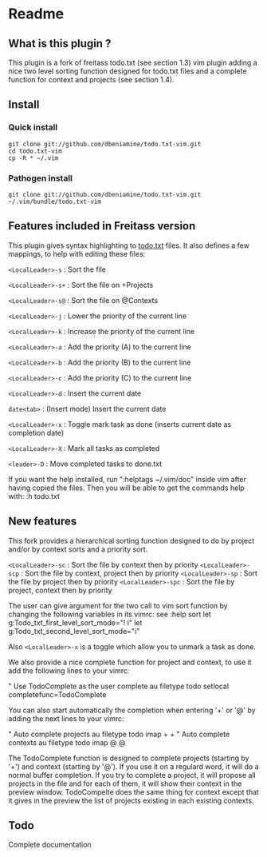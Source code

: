 # Readme

## What is this plugin ?

This plugin is a fork of freitass todo.txt (see section 1.3) vim plugin adding
a nice two level sorting function designed for todo.txt files and a complete
function for context and projects (see section 1.4).

## Install

### Quick install

    git clone git://github.com/dbeniamine/todo.txt-vim.git
    cd todo.txt-vim
    cp -R * ~/.vim

### Pathogen install

    git clone git://github.com/dbeniamine/todo.txt-vim.git ~/.vim/bundle/todo.txt-vim

## Features included in Freitass version

This plugin gives syntax highlighting to [todo.txt](http://todotxt.com/) files. It also defines a few mappings, to help with editing these files:

`<LocalLeader>-s` : Sort the file

`<LocalLeader>-s+` : Sort the file on +Projects

`<LocalLeader>-s@` : Sort the file on @Contexts

`<LocalLeader>-j` : Lower the priority of the current line

`<LocalLeader>-k` : Increase the priority of the current line

`<LocalLeader>-a` : Add the priority (A) to the current line

`<LocalLeader>-b` : Add the priority (B) to the current line

`<LocalLeader>-c` : Add the priority (C) to the current line

`<LocalLeader>-d` : Insert the current date

`date<tab>`  : (Insert mode) Insert the current date

`<LocalLeader>-x` : Toggle mark task as done (inserts current date as completion date)

`<LocalLeader>-X` : Mark all tasks as completed

`<leader>-D` : Move completed tasks to done.txt

If you want the help installed, run ":helptags ~/.vim/doc" inside vim after having copied the files.
Then you will be able to get the commands help with: :h todo.txt

## New features

This fork provides a hierarchical sorting function designed to do by project
and/or by context sorts and a priority sort.

`<LocalLeader>-sc` : Sort the file by context then by priority
`<LocalLeader>-scp` : Sort the file by context, project then by priority
`<LocalLeader>-sp` : Sort the file by project then by priority
`<LocalLeader>-spc` : Sort the file by project, context then by priority

The user can give argument for the two call to vim sort function by changing
the following variables in its vimrc:
see :help sort
    let g:Todo_txt_first_level_sort_mode="! i"
    let g:Todo_txt_second_level_sort_mode="i"

Also `<LocalLeader>-x` is a toggle which allow you to unmark a task as done.

We also provide a nice complete function for project and context, to use it
add the following lines to your vimrc:

" Use TodoComplete as the user complete
au filetype todo setlocal completefunc=TodoComplete

You can also start automatically the completion when entering '+' or '@' by
adding the next lines to your vimrc:

" Auto complete projects
au filetype todo imap + +<C-X><C-U>
" Auto complete contexts
au filetype todo imap @ @<C-X><C-U>

The TodoComplete function is designed to complete projects (starting by '+')
and context (starting by '@'). If you use it on a regulard word, it will do a
normal buffer completion.
If you try to complete a project, it will propose all projects in the file and
for each of them, it will show their context in the preview window.
TodoCompelte does the same thing for context except that it gives in the
preview the list of projects existing in each existing contexts.

## Todo

Complete documentation
